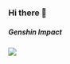 ### Hi there 👋


##### Genshin Impact
[![](https://genshin-card.getloli.com/detail/5-7,29,30,38,42,43-49,51-54,56,57,59/16417036.png)](https://genshin-card.getloli.com)
